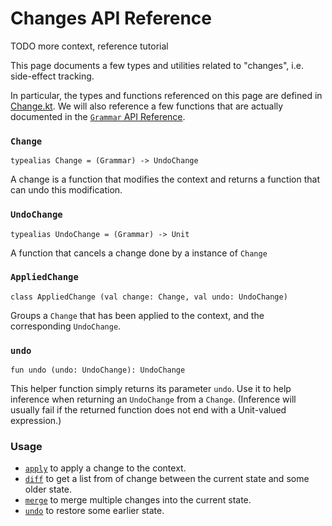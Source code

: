 # Changes API Reference

TODO more context, reference tutorial

This page documents a few types and utilities related to "changes", i.e. side-effect tracking.

In particular, the types and functions referenced on this page are defined in [Change.kt].
We will also reference a few functions that are actually documented in the [`Grammar` API
Reference].

[Change.kt]: /norswap/autumn/Change.kt
[`Grammar` API Reference]: grammar.md

### `Change`

    typealias Change = (Grammar) -> UndoChange

A change is a function that modifies the context and returns a function that can undo
this modification.

### `UndoChange`

    typealias UndoChange = (Grammar) -> Unit

A function that cancels a change done by a instance of `Change`

### `AppliedChange`

    class AppliedChange (val change: Change, val undo: UndoChange)

Groups a `Change` that has been applied to the context, and the corresponding `UndoChange`.

### `undo`

    fun undo (undo: UndoChange): UndoChange
    
This helper function simply returns its parameter `undo`.
Use it to help inference when returning an `UndoChange` from a `Change`.
(Inference will usually fail if the returned function does not end with a Unit-valued expression.)

### Usage

- [`apply`] to apply a change to the context.
- [`diff`] to get a list from of change between the current state and some older state.
- [`merge`] to merge multiple changes into the current state.
- [`undo`] to restore some earlier state.

[`apply`]: grammar.md#apply
[`diff`]:  grammar.md#diff
[`merge`]: grammar.md#merge
[`undo`]:  grammar.md#undo